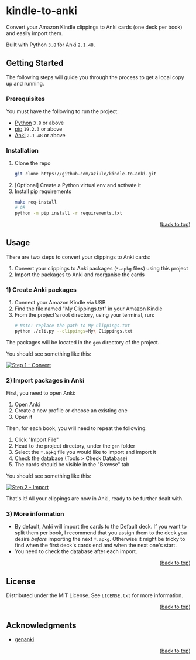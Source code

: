 <div id="top"></div>

# kindle-to-anki

Convert your Amazon Kindle clippings to Anki cards (one deck per book) and easily import them.

Built with Python `3.8` for Anki `2.1.48`.

## Getting Started

The following steps will guide you through the process to get a local copy up and running.

### Prerequisites

You must have the following to run the project:

* [Python](https://www.python.org/downloads/) `3.8` or above
* [pip](https://pip.pypa.io/en/stable/installation/) `19.2.3` or above
* [Anki](https://apps.ankiweb.net/) `2.1.48` or above

### Installation

1. Clone the repo
   ```sh
   git clone https://github.com/aziule/kindle-to-anki.git
   ```
2. [Optional] Create a Python virtual env and activate it
3. Install pip requirements
   ```sh
   make req-install
   # OR
   python -m pip install -r requirements.txt
   ```

<p align="right">(<a href="#top">back to top</a>)</p>

## Usage

There are two steps to convert your clippings to Anki cards:

1. Convert your clippings to Anki packages (`*.apkg` files) using this project
2. Import the packages to Anki and reorganise the cards

### 1) Create Anki packages

1. Connect your Amazon Kindle via USB
2. Find the file named "My Clippings.txt" in your Amazon Kindle
3. From the project's root directory, using your terminal, run:
   ```sh
   # Note: replace the path to My Clippings.txt 
   python ./cli.py --clippings=My\ Clippings.txt
   ```
   
The packages will be located in the `gen` directory of the project.

You should see something like this:

[![Step 1 - Convert][step-1-convert]](doc/1_convert.png)

### 2) Import packages in Anki

First, you need to open Anki:

1. Open Anki
2. Create a new profile or choose an existing one
3. Open it

Then, for each book, you will need to repeat the following:

1. Click "Import File"
2. Head to the project directory, under the `gen` folder
3. Select the `*.apkg` file you would like to import and import it
4. Check the database (Tools > Check Database)
5. The cards should be visible in the "Browse" tab

You should see something like this:

[![Step 2 - Import][step-2-import]](doc/2_import.png)

That's it! All your clippings are now in Anki, ready to be further dealt with.

### 3) More information

* By default, Anki will import the cards to the Default deck. If you want to split them per book,
I recommend that you assign them to the deck you desire _before_ importing the next `*.apkg`. Otherwise
it might be tricky to find when the first deck's cards end and when the next one's start.
* You need to check the database after each import. 

<p align="right">(<a href="#top">back to top</a>)</p>

## License

Distributed under the MIT License. See `LICENSE.txt` for more information.

<p align="right">(<a href="#top">back to top</a>)</p>

## Acknowledgments

* [genanki](https://github.com/kerrickstaley/genanki)

<p align="right">(<a href="#top">back to top</a>)</p>

<!-- MARKDOWN LINKS & IMAGES -->
[screencast]: doc/screencast.gif
[step-1-convert]: doc/1_convert.png
[step-2-import]: doc/2_import.png
